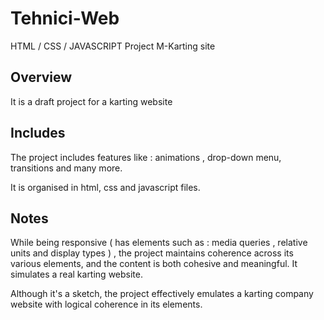 # Tehnici-Web
HTML / CSS / JAVASCRIPT Project M-Karting site

## Overview
It is a draft project for a karting website
## Includes
The project includes features like : animations , drop-down menu, transitions and many more.

It is organised in html, css and javascript files.

## Notes
While being responsive ( has elements such as : media queries , relative units and display types ) , the project maintains coherence across its various elements, and the content is both cohesive and meaningful.
It simulates a real karting website.

Although it's a sketch, the project effectively emulates a karting company website with logical coherence in its elements.
